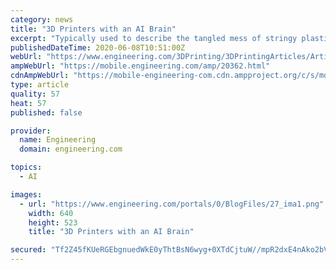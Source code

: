 ```yaml
---
category: news
title: "3D Printers with an AI Brain"
excerpt: "Typically used to describe the tangled mess of stringy plastic that often results from a failed print, the term gives 3D printers sleepless nights. For 3D hobbyists, an open-source software like Spaghetti Detective can monitor prints and notify users if it detects a possible print failure."
publishedDateTime: 2020-06-08T10:51:00Z
webUrl: "https://www.engineering.com/3DPrinting/3DPrintingArticles/ArticleID/20362/3D-Printers-with-an-AI-Brain.aspx"
ampWebUrl: "https://mobile.engineering.com/amp/20362.html"
cdnAmpWebUrl: "https://mobile-engineering-com.cdn.ampproject.org/c/s/mobile.engineering.com/amp/20362.html"
type: article
quality: 57
heat: 57
published: false

provider:
  name: Engineering
  domain: engineering.com

topics:
  - AI

images:
  - url: "https://www.engineering.com/portals/0/BlogFiles/27_ima1.png"
    width: 640
    height: 523
    title: "3D Printers with an AI Brain"

secured: "Tf2Z45fKUeRGEbgnuedWkE0yThtBsN6wyg+0XTdCjtuW//mpR2dxE4nAko2bVdEjWilFsPyJ1yDXLhV2lCtDbut4aYwksbY8OoU6kLTLbIPWURoxPeli0ktJLzBUi0JzREdrdp+XEdXyAX/DzZXQTpaU/2ghV8mQB2YgWQ2FeR5fzbH0Q2QZZAUlCWpRCRMttns1VgyRjOvs4Gv/j90Tj7PgE+a5sJfIn3uYr1TEdTKBgTM1WmwhSZeYDEn14YLbGcQrskuPedwu79h867WWLKa9gMtfzbN3G3K10ehMDm+KrYkDyHRp6X83reV/BwmE;K2yNFXIpfXRHylYbUwvP0w=="
---
```


